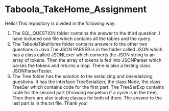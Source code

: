 # Taboola_TakeHome_Assignment
Hello!
This repository is divided in the following way:
1. The SQL_QUESTION folder contains the answer  to the third question. I have included one file which contains all the tables and the query.
2. The TaboolaTakeHome folder contains answers to the other two questions in Java.The JSON PARSER is in the folder called JSON which has a class called JSONLexer which converts the JSON string to an array of tokens. Then the array of tokens is fed into JSONParser which parses the tokens and returns a map. There is also a testing class JSONParserTester.
3. The Tree folder has the solution to the serializing and deserializing questions. It has the interface TreeSerializer, the class Node, the class TreeSer which contains code for the first part. The TreeSerExp contains code for the second part (throwing excpetion if a cycle is in the tree). Then there are also testing classes for both of them. The answer to the last part is in the.txt file.
Thank you!
